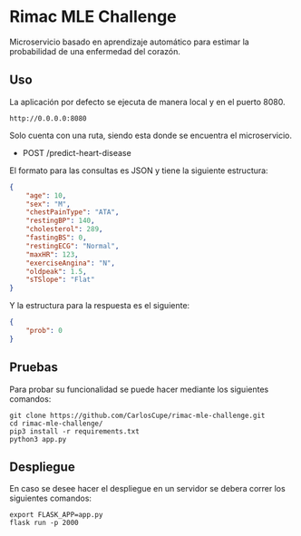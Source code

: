 # Rimac MLE Challenge
Microservicio basado en aprendizaje automático para estimar la probabilidad de una enfermedad del corazón.

## Uso
La aplicación por defecto se ejecuta de manera local y en el puerto 8080. 

```shell
http://0.0.0.0:8080
```
Solo cuenta con una ruta, siendo esta donde se encuentra el microservicio.

- POST /predict-heart-disease

El formato para las consultas es JSON y tiene la siguiente estructura:

```json
{
    "age": 10,
    "sex": "M",
    "chestPainType": "ATA",
    "restingBP": 140,
    "cholesterol": 289,
    "fastingBS": 0,
    "restingECG": "Normal",
    "maxHR": 123,
    "exerciseAngina": "N",
    "oldpeak": 1.5,
    "sTSlope": "Flat"
}
```

Y la estructura para la respuesta es el siguiente:

```json
{
    "prob": 0
}
```


## Pruebas

Para probar su funcionalidad se puede hacer mediante los siguientes comandos:

```shell
git clone https://github.com/CarlosCupe/rimac-mle-challenge.git
cd rimac-mle-challenge/
pip3 install -r requirements.txt
python3 app.py
```

## Despliegue

En caso se desee hacer el despliegue en un servidor se debera correr los siguientes comandos:

```shell
export FLASK_APP=app.py
flask run -p 2000
```